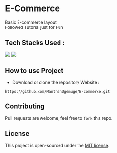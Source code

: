 # E-Commerce
Basic E-commerce layout </br>
Followed Tutorial just for Fun 

## Tech Stacks Used :

<a target="_blank" href="https://www.w3schools.com/html/default.asp"><img src="https://img.shields.io/badge/html5%20-%23E34F26.svg?&style=for-the-badge&logo=html5&logoColor=white"></img></a>
<a target="_blank" href="https://www.w3schools.com/css/default.asp"><img src="https://img.shields.io/badge/css3%20-%231572B6.svg?&style=for-the-badge&logo=css3&logoColor=white"></img></a>

## How to use Project

- Download or clone the repository Website : 
```
https://github.com/ManthanUgemuge/E-commerce.git
```
## Contributing
Pull requests are welcome, feel free to ```fork``` this repo.

## License
This project is open-sourced under the [MIT license]().
